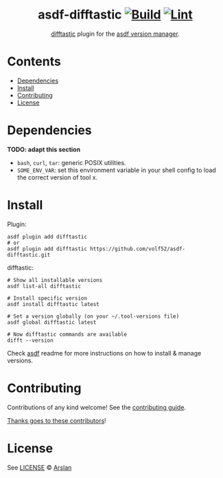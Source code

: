 <div align="center">

# asdf-difftastic [![Build](https://github.com/volf52/asdf-difftastic/actions/workflows/build.yml/badge.svg)](https://github.com/volf52/asdf-difftastic/actions/workflows/build.yml) [![Lint](https://github.com/volf52/asdf-difftastic/actions/workflows/lint.yml/badge.svg)](https://github.com/volf52/asdf-difftastic/actions/workflows/lint.yml)


[difftastic](https://github.com/volf52/difftastic) plugin for the [asdf version manager](https://asdf-vm.com).

</div>

# Contents

- [Dependencies](#dependencies)
- [Install](#install)
- [Contributing](#contributing)
- [License](#license)

# Dependencies

**TODO: adapt this section**

- `bash`, `curl`, `tar`: generic POSIX utilities.
- `SOME_ENV_VAR`: set this environment variable in your shell config to load the correct version of tool x.

# Install

Plugin:

```shell
asdf plugin add difftastic
# or
asdf plugin add difftastic https://github.com/volf52/asdf-difftastic.git
```

difftastic:

```shell
# Show all installable versions
asdf list-all difftastic

# Install specific version
asdf install difftastic latest

# Set a version globally (on your ~/.tool-versions file)
asdf global difftastic latest

# Now difftastic commands are available
difft --version
```

Check [asdf](https://github.com/asdf-vm/asdf) readme for more instructions on how to
install & manage versions.

# Contributing

Contributions of any kind welcome! See the [contributing guide](contributing.md).

[Thanks goes to these contributors](https://github.com/volf52/asdf-difftastic/graphs/contributors)!

# License

See [LICENSE](LICENSE) © [Arslan](https://github.com/volf52/)
